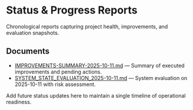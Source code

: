 # Status & Progress Reports

Chronological reports capturing project health, improvements, and evaluation snapshots.

## Documents
- [IMPROVEMENTS-SUMMARY-2025-10-11.md](IMPROVEMENTS-SUMMARY-2025-10-11.md) — Summary of executed improvements and pending actions.
- [SYSTEM_STATE_EVALUATION_2025-10-11.md](SYSTEM_STATE_EVALUATION_2025-10-11.md) — System evaluation on 2025-10-11 with risk assessment.

Add future status updates here to maintain a single timeline of operational readiness.
